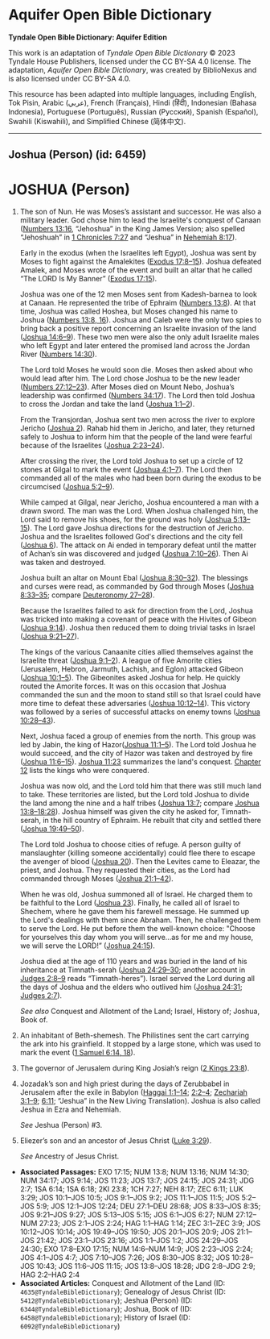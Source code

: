 # Aquifer Open Bible Dictionary

**Tyndale Open Bible Dictionary: Aquifer Edition**

This work is an adaptation of *Tyndale Open Bible Dictionary* © 2023 Tyndale House Publishers, licensed under the CC BY\-SA 4\.0 license. The adaptation, *Aquifer Open Bible Dictionary*, was created by BiblioNexus and is also licensed under CC BY\-SA 4\.0\.

This resource has been adapted into multiple languages, including English, Tok Pisin, Arabic (عربي), French (Français), Hindi (हिंदी), Indonesian (Bahasa Indonesia), Portuguese (Português), Russian (Русский), Spanish (Español), Swahili (Kiswahili), and Simplified Chinese (简体中文).



--------------------------------

## Joshua (Person) (id: 6459)

JOSHUA (Person)
===============

1. The son of Nun. He was Moses’s assistant and successor. He was also a military leader. God chose him to lead the Israelite's conquest of Canaan ([Numbers 13:16](https://ref.ly/Num13:16), “Jehoshua” in the King James Version; also spelled “Jehoshuah” in [1 Chronicles 7:27](https://ref.ly/1Chr7:27) and “Jeshua” in [Nehemiah 8:17](https://ref.ly/Neh8:17)).

    Early in the exodus (when the Israelites left Egypt), Joshua was sent by Moses to fight against the Amalekites ([Exodus 17:8](https://ref.ly/Exod17:8-Exod17:15)[–](https://ref.ly/Exod17:8-Exod17:15)[15](https://ref.ly/Exod17:8-Exod17:15)). Joshua defeated Amalek, and Moses wrote of the event and built an altar that he called “The LORD Is My Banner” ([Exodus 17:15](https://ref.ly/Exod17:15)).

    Joshua was one of the 12 men Moses sent from Kadesh\-barnea to look at Canaan. He represented the tribe of Ephraim ([Numbers 13:8](https://ref.ly/Num13:8)). At that time, Joshua was called Hoshea, but Moses changed his name to Joshua ([Numbers 13:8, 16](https://ref.ly/Num13:8,Num13:16)). Joshua and Caleb were the only two spies to bring back a positive report concerning an Israelite invasion of the land ([Joshua 14:6](https://ref.ly/Num14:6-Num14:9)[–](https://ref.ly/Num14:6-Num14:9)[9](https://ref.ly/Num14:6-Num14:9)). These two men were also the only adult Israelite males who left Egypt and later entered the promised land across the Jordan River ([Numbers 14:30](https://ref.ly/Num14:30)).

    The Lord told Moses he would soon die. Moses then asked about who would lead after him. The Lord chose Joshua to be the new leader ([Numbers 27:12](https://ref.ly/Num27:12-Num27:23)[–](https://ref.ly/Num27:12-Num27:23)[23](https://ref.ly/Num27:12-Num27:23)). After Moses died on Mount Nebo, Joshua’s leadership was confirmed ([Numbers 34:17](https://ref.ly/Num34:17)). The Lord then told Joshua to cross the Jordan and take the land ([Joshua 1:1](https://ref.ly/Josh1:1-Josh1:2)[–](https://ref.ly/Josh1:1-Josh1:2)[2](https://ref.ly/Josh1:1-Josh1:2)).

    From the Transjordan, Joshua sent two men across the river to explore Jericho ([Joshua 2](https://ref.ly/Josh2:1-Josh2:24)). Rahab hid them in Jericho, and later, they returned safely to Joshua to inform him that the people of the land were fearful because of the Israelites ([Joshua 2:23](https://ref.ly/Josh2:23-Josh2:24)[–](https://ref.ly/Josh2:23-Josh2:24)[24](https://ref.ly/Josh2:23-Josh2:24)).

    After crossing the river, the Lord told Joshua to set up a circle of 12 stones at Gilgal to mark the event ([Joshua 4:1](https://ref.ly/Josh4:1-Josh4:7)[–](https://ref.ly/Josh4:1-Josh4:7)[7](https://ref.ly/Josh4:1-Josh4:7)). The Lord then commanded all of the males who had been born during the exodus to be circumcised ([Joshua 5:2](https://ref.ly/Josh5:2-Josh5:9)[–](https://ref.ly/Josh5:2-Josh5:9)[9](https://ref.ly/Josh5:2-Josh5:9)).

    While camped at Gilgal, near Jericho, Joshua encountered a man with a drawn sword. The man was the Lord. When Joshua challenged him, the Lord said to remove his shoes, for the ground was holy ([Joshua 5:13](https://ref.ly/Josh5:13-Josh5:15)[–](https://ref.ly/Josh5:13-Josh5:15)[15](https://ref.ly/Josh5:13-Josh5:15)). The Lord gave Joshua directions for the destruction of Jericho. Joshua and the Israelites followed God's directions and the city fell ([Joshua 6](https://ref.ly/Josh6:1-Josh6:27)). The attack on Ai ended in temporary defeat until the matter of Achan’s sin was discovered and judged ([Joshua 7:10](https://ref.ly/Josh7:10-Josh7:26)[–](https://ref.ly/Josh7:10-Josh7:26)[26](https://ref.ly/Josh7:10-Josh7:26)). Then Ai was taken and destroyed.

    Joshua built an altar on Mount Ebal ([Joshua 8:30](https://ref.ly/Josh8:30-Josh8:32)[–](https://ref.ly/Josh8:30-Josh8:32)[32](https://ref.ly/Josh8:30-Josh8:32)). The blessings and curses were read, as commanded by God through Moses ([Joshua 8:33](https://ref.ly/Josh8:33-Josh8:35)[–](https://ref.ly/Josh8:33-Josh8:35)[35](https://ref.ly/Josh8:33-Josh8:35); compare [Deuteronomy 27–28](https://ref.ly/Deut27:1-Deut28:68)).

    Because the Israelites failed to ask for direction from the Lord, Joshua was tricked into making a covenant of peace with the Hivites of Gibeon ([Joshua 9:14](https://ref.ly/Josh9:14)). Joshua then reduced them to doing trivial tasks in Israel ([Joshua 9:21](https://ref.ly/Josh9:21-Josh9:27)[–](https://ref.ly/Josh9:21-Josh9:27)[27](https://ref.ly/Josh9:21-Josh9:27)).

    The kings of the various Canaanite cities allied themselves against the Israelite threat ([Joshua 9:1](https://ref.ly/Josh9:1-Josh9:2)[–](https://ref.ly/Josh9:1-Josh9:2)[2](https://ref.ly/Josh9:1-Josh9:2)). A league of five Amorite cities (Jerusalem, Hebron, Jarmuth, Lachish, and Eglon) attacked Gibeon ([Joshua 10:1](https://ref.ly/Josh10:1-Josh10:5)[–](https://ref.ly/Josh10:1-Josh10:5)[5](https://ref.ly/Josh10:1-Josh10:5)). The Gibeonites asked Joshua for help. He quickly routed the Amorite forces. It was on this occasion that Joshua commanded the sun and the moon to stand still so that Israel could have more time to defeat these adversaries ([Joshua 10:12](https://ref.ly/Josh10:12-Josh10:14)[–](https://ref.ly/Josh10:12-Josh10:14)[14](https://ref.ly/Josh10:12-Josh10:14)). This victory was followed by a series of successful attacks on enemy towns ([Joshua 10:28](https://ref.ly/Josh10:28-Josh10:43)[–](https://ref.ly/Josh10:28-Josh10:43)[43](https://ref.ly/Josh10:28-Josh10:43)).

    Next, Joshua faced a group of enemies from the north. This group was led by Jabin, the king of Hazor([Joshua 11:1](https://ref.ly/Josh11:1-Josh11:5)[–](https://ref.ly/Josh11:1-Josh11:5)[5](https://ref.ly/Josh11:1-Josh11:5)). The Lord told Joshua he would succeed, and the city of Hazor was taken and destroyed by fire ([Joshua 11:6](https://ref.ly/Josh11:6-Josh11:15)[–](https://ref.ly/Josh11:6-Josh11:15)[15](https://ref.ly/Josh11:6-Josh11:15)). [Joshua 11:23](https://ref.ly/Josh11:23) summarizes the land's conquest. [Chapter 12](https://ref.ly/Josh12:1-Josh12:24) lists the kings who were conquered.

    Joshua was now old, and the Lord told him that there was still much land to take. These territories are listed, but the Lord told Joshua to divide the land among the nine and a half tribes ([Joshua 13:7](https://ref.ly/Josh13:7); compare [Joshua 13:8–18:28](https://ref.ly/Josh13:8-Josh18:28)). Joshua himself was given the city he asked for, Timnath\-serah, in the hill country of Ephraim. He rebuilt that city and settled there ([Joshua 19:49](https://ref.ly/Josh19:49-Josh19:50)[–](https://ref.ly/Josh19:49-Josh19:50)[50](https://ref.ly/Josh19:49-Josh19:50)).

    The Lord told Joshua to choose cities of refuge. A person guilty of manslaughter (killing someone accidentally) could flee there to escape the avenger of blood ([Joshua 20](https://ref.ly/Josh20:1-Josh20:9)). Then the Levites came to Eleazar, the priest, and Joshua. They requested their cities, as the Lord had commanded through Moses ([Joshua 21:1](https://ref.ly/Josh21:1-Josh21:42)[–](https://ref.ly/Josh21:1-Josh21:42)[42](https://ref.ly/Josh21:1-Josh21:42)).

    When he was old, Joshua summoned all of Israel. He charged them to be faithful to the Lord ([Joshua 23](https://ref.ly/Josh23:1-Josh23:16)). Finally, he called all of Israel to Shechem, where he gave them his farewell message. He summed up the Lord's dealings with them since Abraham. Then, he challenged them to serve the Lord. He put before them the well\-known choice: "Choose for yourselves this day whom you will serve...as for me and my house, we will serve the LORD!” ([Joshua 24:15](https://ref.ly/Josh24:15)).

    Joshua died at the age of 110 years and was buried in the land of his inheritance at Timnath\-serah ([Joshua 24:29](https://ref.ly/Josh24:29-Josh24:30)[–](https://ref.ly/Josh24:29-Josh24:30)[30](https://ref.ly/Josh24:29-Josh24:30); another account in [Judges 2:8](https://ref.ly/Judg2:8-Judg2:9)[–](https://ref.ly/Judg2:8-Judg2:9)[9](https://ref.ly/Judg2:8-Judg2:9) reads “Timnath\-heres”). Israel served the Lord during all the days of Joshua and the elders who outlived him ([Joshua 24:31](https://ref.ly/Josh24:31); [Judges 2:7](https://ref.ly/Judg2:7)).

    *See also* Conquest and Allotment of the Land; Israel, History of; Joshua, Book of.

2. An inhabitant of Beth\-shemesh. The Philistines sent the cart carrying the ark into his grainfield. It stopped by a large stone, which was used to mark the event ([1 Samuel 6:14, 18](https://ref.ly/1Sam6:14,1Sam6:18)).
3. The governor of Jerusalem during King Josiah’s reign ([2 Kings 23:8](https://ref.ly/2Kgs23:8)).
4. Jozadak’s son and high priest during the days of Zerubbabel in Jerusalem after the exile in Babylon ([Haggai 1:1](https://ref.ly/Hag1:1-Hag1:14)[–](https://ref.ly/Hag1:1-Hag1:14)[14](https://ref.ly/Hag1:1-Hag1:14); [2:2](https://ref.ly/Hag2:2-Hag2:4)[–](https://ref.ly/Hag2:2-Hag2:4)[4](https://ref.ly/Hag2:2-Hag2:4); [Zechariah 3:1](https://ref.ly/Zech3:1-Zech3:9)[–](https://ref.ly/Zech3:1-Zech3:9)[9](https://ref.ly/Zech3:1-Zech3:9); [6:11](https://ref.ly/Zech6:11); “Jeshua” in the New Living Translation). Joshua is also called Jeshua in Ezra and Nehemiah.

    *See* Jeshua (Person) \#3.

5. Eliezer’s son and an ancestor of Jesus Christ ([Luke 3:29](https://ref.ly/Luke3:29)).

    *See* Ancestry of Jesus Christ.

* **Associated Passages:** EXO 17:15; NUM 13:8; NUM 13:16; NUM 14:30; NUM 34:17; JOS 9:14; JOS 11:23; JOS 13:7; JOS 24:15; JOS 24:31; JDG 2:7; 1SA 6:14; 1SA 6:18; 2KI 23:8; 1CH 7:27; NEH 8:17; ZEC 6:11; LUK 3:29; JOS 10:1–JOS 10:5; JOS 9:1–JOS 9:2; JOS 11:1–JOS 11:5; JOS 5:2–JOS 5:9; JOS 12:1–JOS 12:24; DEU 27:1–DEU 28:68; JOS 8:33–JOS 8:35; JOS 9:21–JOS 9:27; JOS 5:13–JOS 5:15; JOS 6:1–JOS 6:27; NUM 27:12–NUM 27:23; JOS 2:1–JOS 2:24; HAG 1:1–HAG 1:14; ZEC 3:1–ZEC 3:9; JOS 10:12–JOS 10:14; JOS 19:49–JOS 19:50; JOS 20:1–JOS 20:9; JOS 21:1–JOS 21:42; JOS 23:1–JOS 23:16; JOS 1:1–JOS 1:2; JOS 24:29–JOS 24:30; EXO 17:8–EXO 17:15; NUM 14:6–NUM 14:9; JOS 2:23–JOS 2:24; JOS 4:1–JOS 4:7; JOS 7:10–JOS 7:26; JOS 8:30–JOS 8:32; JOS 10:28–JOS 10:43; JOS 11:6–JOS 11:15; JOS 13:8–JOS 18:28; JDG 2:8–JDG 2:9; HAG 2:2–HAG 2:4
* **Associated Articles:** Conquest and Allotment of the Land (ID: `4635@TyndaleBibleDictionary`); Genealogy of Jesus Christ (ID: `5412@TyndaleBibleDictionary`); Jeshua (Person) (ID: `6344@TyndaleBibleDictionary`); Joshua, Book of (ID: `6458@TyndaleBibleDictionary`); History of Israel (ID: `6092@TyndaleBibleDictionary`)


